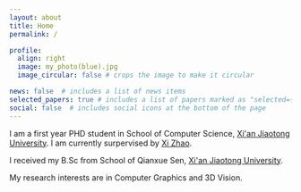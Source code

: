 ```yaml
---
layout: about
title: Home
permalink: /

profile:
  align: right
  image: my_photo(blue).jpg
  image_circular: false # crops the image to make it circular

news: false  # includes a list of news items
selected_papers: true # includes a list of papers marked as "selected={true}"
social: false  # includes social icons at the bottom of the page
---
```


I am a first year PHD student in School of Computer Science, [Xi'an Jiaotong University](http://en.xjtu.edu.cn/). I am currently surpervised by [Xi Zhao](https://xiaoppx.github.io/home.html). 

I received my B.Sc from School of Qianxue Sen, [Xi'an Jiaotong University](http://en.xjtu.edu.cn/).

My research interests are in Computer Graphics and 3D Vision.
